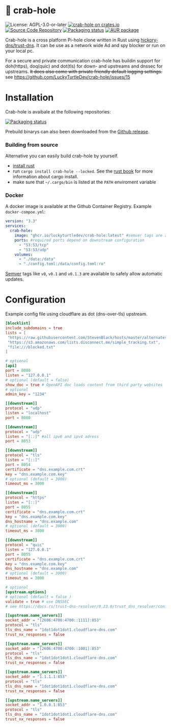 # 🦀 crab-hole

![License: AGPL-3.0-or-later](https://img.shields.io/badge/license-AGPL--3.0--or--later-blue)
[![crab-hole on crates.io](https://img.shields.io/crates/v/crab-hole)](https://crates.io/crates/crab-hole)
[![Source Code Repository](https://img.shields.io/badge/Code-On%20GitHub-blue?logo=GitHub)](https://github.com/LuckyTurtleDev/crab-hole)
[![Packaging status](https://repology.org/badge/tiny-repos/crab-hole.svg)](https://repology.org/project/crab-hole/versions)
[![AUR package](https://repology.org/badge/version-for-repo/aur/crab-hole.svg)](https://aur.archlinux.org/packages/crab-hole)

Crab-hole is a cross platform Pi-hole clone written in Rust using [hickory-dns/trust-dns](https://github.com/hickory-dns/hickory-dns).
It can be use as a network wide Ad and spy blocker or run on your local pc.

For a secure and private communication crab-hole has buildin support for doh(https), doq(quic) and dot(tls) for down- and upstreams and dnssec for upstreams.
~~It does also come with private friendly default logging settings.~~ see <https://github.com/LuckyTurtleDev/crab-hole/issues/15>

# Installation

Crab-hole is avaibale at the following repositories:

[![Packaging status](https://repology.org/badge/vertical-allrepos/crab-hole.svg)](https://repology.org/project/crab-hole/versions)

Prebuild binarys can also been downloaded from the [Github release](https://github.com/LuckyTurtleDev/crab-hole/releases/latest).

### Building from source

Alternative you can easily build crab-hole by yourself.

- [install rust](https://www.rust-lang.org/tools/install)
- run `cargo install crab-hole --locked`.
  See the [rust book](https://doc.rust-lang.org/cargo/commands/cargo-install.html) for more information about cargo install.
- make sure that `~/.cargo/bin` is listed at the `PATH` enviroment variable

### Docker

A docker image is available at the Github Container Registry.
Example `docker-compoe.yml`:

```yml
version: "3.3"
services:
  crab-hole:
    image: "ghcr.io/luckyturtledev/crab-hole:latest" #semver tags are available
    ports: #required ports depend on downstream configuration
      - "53:53/tcp"
      - "53:53/udp"
    volumes:
      - "./data:/data"
      - "./config.toml:/data/config.toml:ro"
```

[Semver](https://semver.org/) tags like `v0`, `v0.1` and `v0.1.3` are available to safely allow automatic updates.

# Configuration

Example config file using cloudflare as dot (dns-over-tls) upstream.

```toml
[blocklist]
include_subdomains = true
lists = [
 "https://raw.githubusercontent.com/StevenBlack/hosts/master/alternates/fakenews-gambling-porn/hosts",
 "https://s3.amazonaws.com/lists.disconnect.me/simple_tracking.txt",
 "file:///blocked.txt"
]

# optional
[api]
port = 8080
listen = "127.0.0.1"
# optional (default = false)
show_doc = true # OpenAPI doc loads content from third party websites
# optional
admin_key = "1234"

[[downstream]]
protocol = "udp"
listen = "localhost"
port = 8080

[[downstream]]
protocol = "udp"
listen = "[::]" #all ipv6 and ipv4 adress
port = 8053

[[downstream]]
protocol = "tls"
listen = "[::]"
port = 8054
certificate = "dns.example.com.crt"
key = "dns.example.com.key"
# optional (default = 3000)
timeout_ms = 3000

[[downstream]]
protocol = "https"
listen = "[::]"
port = 8055
certificate = "dns.example.com.crt"
key = "dns.example.com.key"
dns_hostname = "dns.example.com"
# optional (default = 3000)
timeout_ms = 3000

[[downstream]]
protocol = "quic"
listen = "127.0.0.1"
port = 8055
certificate = "dns.example.com.crt"
key = "dns.example.com.key"
dns_hostname = "dns.example.com"
# optional (default = 3000)
timeout_ms = 3000

# optional
[upstream.options]
# optional (default = false )
validate = true # use DNSSEC
# see https://docs.rs/trust-dns-resolver/0.23.0/trust_dns_resolver/config/struct.ResolverOpts.html for all options

[[upstream.name_servers]]
socket_addr = "[2606:4700:4700::1111]:853"
protocol = "tls"
tls_dns_name = "1dot1dot1dot1.cloudflare-dns.com"
trust_nx_responses = false

[[upstream.name_servers]]
socket_addr = "[2606:4700:4700::1001]:853"
protocol = "tls"
tls_dns_name = "1dot1dot1dot1.cloudflare-dns.com"
trust_nx_responses = false

[[upstream.name_servers]]
socket_addr = "1.1.1.1:853"
protocol = "tls"
tls_dns_name = "1dot1dot1dot1.cloudflare-dns.com"
trust_nx_responses = false

[[upstream.name_servers]]
socket_addr = "1.0.0.1:853"
protocol = "tls"
tls_dns_name = "1dot1dot1dot1.cloudflare-dns.com"
trust_nx_responses = false
```

